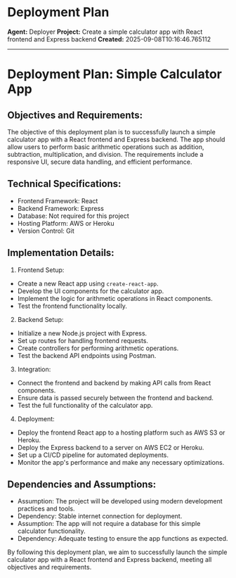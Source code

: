 # Deployment Plan

**Agent:** Deployer
**Project:** Create a simple calculator app with React frontend and Express backend
**Created:** 2025-09-08T10:16:46.765112

---

# Deployment Plan: Simple Calculator App

## Objectives and Requirements:
The objective of this deployment plan is to successfully launch a simple calculator app with a React frontend and Express backend. The app should allow users to perform basic arithmetic operations such as addition, subtraction, multiplication, and division. The requirements include a responsive UI, secure data handling, and efficient performance.

## Technical Specifications:
- Frontend Framework: React
- Backend Framework: Express
- Database: Not required for this project
- Hosting Platform: AWS or Heroku
- Version Control: Git

## Implementation Details:
1. Frontend Setup:
- Create a new React app using `create-react-app`.
- Develop the UI components for the calculator app.
- Implement the logic for arithmetic operations in React components.
- Test the frontend functionality locally.

2. Backend Setup:
- Initialize a new Node.js project with Express.
- Set up routes for handling frontend requests.
- Create controllers for performing arithmetic operations.
- Test the backend API endpoints using Postman.

3. Integration:
- Connect the frontend and backend by making API calls from React components.
- Ensure data is passed securely between the frontend and backend.
- Test the full functionality of the calculator app.

4. Deployment:
- Deploy the frontend React app to a hosting platform such as AWS S3 or Heroku.
- Deploy the Express backend to a server on AWS EC2 or Heroku.
- Set up a CI/CD pipeline for automated deployments.
- Monitor the app's performance and make any necessary optimizations.

## Dependencies and Assumptions:
- Assumption: The project will be developed using modern development practices and tools.
- Dependency: Stable internet connection for deployment.
- Assumption: The app will not require a database for this simple calculator functionality.
- Dependency: Adequate testing to ensure the app functions as expected.

By following this deployment plan, we aim to successfully launch the simple calculator app with a React frontend and Express backend, meeting all objectives and requirements.
